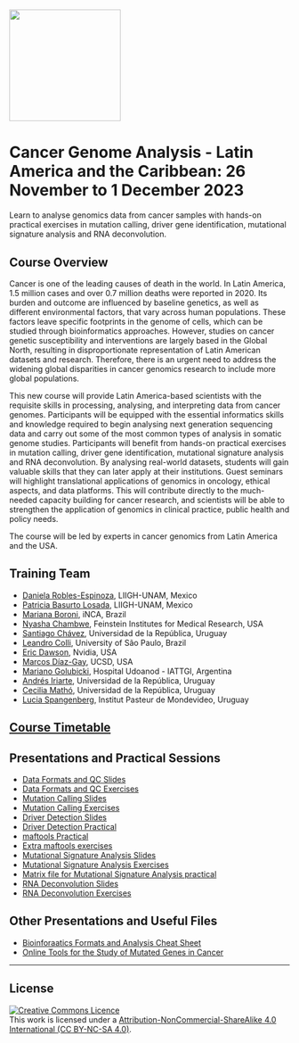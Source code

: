 # <img src="https://coursesandconferences.wellcomeconnectingscience.org/wp-content/themes/wcc_courses_and_conferences/dist/assets/svg/logo.svg" width="200" height="200">

# Cancer Genome Analysis - Latin America and the Caribbean: 26 November to 1 December 2023

Learn to analyse genomics data from cancer samples with hands-on practical exercises in mutation calling, driver gene identification, mutational signature analysis and RNA deconvolution.

## Course Overview

Cancer is one of the leading causes of death in the world. In Latin America, 1.5 million cases and over 0.7 million deaths were reported in 2020. Its burden and outcome are influenced by baseline genetics, as well as different environmental factors, that vary across human populations. These factors leave specific footprints in the genome of cells, which can be studied through bioinformatics approaches. However, studies on cancer genetic susceptibility and interventions are largely based in the Global North, resulting in disproportionate representation of Latin American datasets and research. Therefore, there is an urgent need to address the widening global disparities in cancer genomics research to include more global populations. 

This new course will provide Latin America-based scientists with the requisite skills in processing, analysing, and interpreting data from cancer genomes. Participants will be equipped with the essential informatics skills and knowledge required to begin analysing next generation sequencing data and carry out some of the most common types of analysis in somatic genome studies.  Participants will benefit from hands-on practical exercises in mutation calling, driver gene identification, mutational signature analysis and RNA deconvolution. By analysing real-world datasets, students will gain valuable skills that they can later apply at their institutions. Guest seminars will highlight translational applications of genomics in oncology, ethical aspects, and data platforms. This will contribute directly to the much-needed capacity building for cancer research, and scientists will be able to strengthen the application of genomics in clinical practice, public health and policy needs. 

The course will be led by experts in cancer genomics from Latin America and the USA. 

## Training Team

- [Daniela Robles-Espinoza](http://www.liigh.unam.mx/drobles), LIIGH-UNAM, Mexico
- [Patricia Basurto Losada](https://liigh.unam.mx/drobles/index.php/members/), LIIGH-UNAM, Mexico
- [Mariana Boroni](https://www.gov.br/inca/pt-br/assuntos/pesquisa/pesquisa-basica-e-experimental/bioinformatica-e-biologia-computacional), iNCA, Brazil
- [Nyasha Chambwe](https://feinstein.northwell.edu/institutes-researchers/our-researchers/nyasha-chambwe-phd), Feinstein Institutes for Medical Research, USA
- [Santiago Chávez](http://www.genetica.fmed.edu.uy/integrantes), Universidad de la República, Uruguay
- [Leandro Colli](http://lto.fmrp.usp.br/), University of São Paulo, Brazil
- [Eric Dawson](https://www.erictdawson.com/), Nvidia, USA
- [Marcos Díaz-Gay](https://marcos-diazg.github.io/), UCSD, USA
- [Mariano Golubicki](https://golubicki.github.io/), Hospital Udoanod - IATTGI, Argentina
- [Andrés Iriarte](https://higiene.edu.uy/ddbp/lbc/en/), Universidad de la República, Uruguay
- [Cecilia Mathó](http://www.genetica.fmed.edu.uy/integrantes), Universidad de la República, Uruguay
- [Lucia Spangenberg](https://scholar.google.com/citations?user=V0zb3pYAAAAJ), Institut Pasteur de Mondevideo, Uruguay

## [Course Timetable](https://github.com/WCSCourses/Cancer_Genome_Analysis23/blob/main/Cancer%20Genomics%202023%20Timetable.pdf)

## Presentations and Practical Sessions

- [Data Formats and QC Slides](https://github.com/WCSCourses/Cancer_Genome_Analysis23/blob/main/Modules/Data_formats_and_QC/202310_Module_1_Lecture_Data_formats.pdf)
- [Data Formats and QC Exercises](https://github.com/WCSCourses/Cancer_Genome_Analysis23/blob/main/course_data/Module_1/data_formats_exercises.pdf)
- [Mutation Calling Slides](https://github.com/WCSCourses/Cancer_Genome_Analysis23/blob/main/Modules/02_Mutation_Calling/Somatic_Variant_Calling.pptx)
- [Mutation Calling Exercises](https://github.com/WCSCourses/Cancer_Genome_Analysis23/blob/main/Modules/02_Mutation_Calling/mutation_calling_exercises.md)
- [Driver Detection Slides](https://github.com/WCSCourses/Cancer_Genome_Analysis23/blob/main/Modules/Driver_detection/2023-WCS-CGA-Module3-DriverGenes-Oncoplots.pdf)
- [Driver Detection Practical](https://github.com/WCSCourses/Cancer_Genome_Analysis23/blob/main/Modules/Driver_detection/Driver_detection_dndscv_2023.pdf)
- [maftools Practical](https://htmlpreview.github.io/?https://github.com/WCSCourses/Cancer_Genome_Analysis23/blob/main/Modules/Driver_detection/Maftools_practical.html)
- [Extra maftools exercises](https://htmlpreview.github.io/?https://github.com/WCSCourses/Cancer_Genome_Analysis23/blob/main/Modules/Driver_detection/Extra_maftools_exercises.html)
- [Mutational Signature Analysis Slides](https://github.com/WCSCourses/Cancer_Genome_Analysis23/blob/main/Modules/Mutational_signature_analysis/MutSigs_WCSCGA2023_4.pdf)
- [Mutational Signature Analysis Exercises](https://github.com/WCSCourses/Cancer_Genome_Analysis23/blob/main/Modules/Mutational_signature_analysis/MS_Practical_WCSCGA2023.md)
- [Matrix file for Mutational Signature Analysis practical](https://github.com/WCSCourses/Cancer_Genome_Analysis23/blob/main/Modules/Mutational_signature_analysis/COREAD.SBS96.exome)
- [RNA Deconvolution Slides](https://github.com/WCSCourses/Cancer_Genome_Analysis23/blob/main/Modules/RNA_Deconvolution/Data_Deconvolution/deconv_cibersort/Deconvolutional%20approaches%20to%20study%20the%20Tumor%20Microenviroment.pdf)
- [RNA Deconvolution Exercises](https://htmlpreview.github.io/?https://github.com/WCSCourses/Cancer_Genome_Analysis23/blob/main/Modules/RNA_Deconvolution/Data_Deconvolution/deconv_cibersort/Exercise_cibersort_analysis.html)

## Other Presentations and Useful Files

- [Bioinforaatics Formats and Analysis Cheat Sheet](https://github.com/WCSCourses/Cancer_Genome_Analysis23/blob/main/Modules/02_Mutation_Calling/Bioinformatics_Formats_and_Analysis_Cheat_Sheet.pptx)
- [Online Tools for the Study of Mutated Genes in Cancer](https://github.com/WCSCourses/Cancer_Genome_Analysis23/blob/main/Modules/02_Mutation_Calling/Online%20tools.pdf)

******
## License
<a rel="license" href="http://creativecommons.org/licenses/by/4.0/"><img alt="Creative Commons Licence" style="border-width:0" src="https://i.creativecommons.org/l/by-nc-sa/4.0/88x31.png" /></a><br />This work is licensed under a <a rel="license" href="https://creativecommons.org/licenses/by-nc-sa/4.0/">Attribution-NonCommercial-ShareAlike 4.0 International (CC BY-NC-SA 4.0)</a>.
